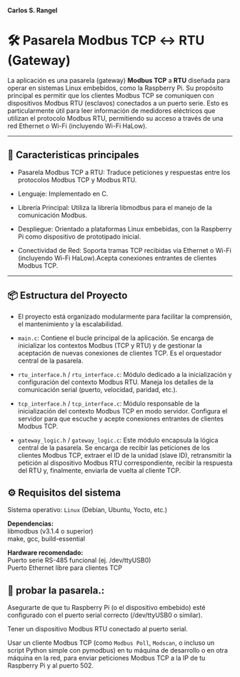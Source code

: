
**Carlos S. Rangel**

# 🛠️ Pasarela Modbus TCP ↔ RTU (Gateway)

La aplicación es una pasarela (gateway) **Modbus TCP** a **RTU** diseñada para operar en sistemas Linux embebidos, como la Raspberry Pi. Su propósito principal es permitir que los clientes Modbus TCP se comuniquen con dispositivos Modbus RTU (esclavos) conectados a un puerto serie. Esto es particularmente útil para leer información de medidores eléctricos que utilizan el protocolo Modbus RTU, permitiendo su acceso a través de una red Ethernet o Wi-Fi (incluyendo Wi-Fi HaLow).

---

## 🔌 Caracteristicas principales

- Pasarela Modbus TCP a RTU: Traduce peticiones y respuestas entre los protocolos Modbus TCP y Modbus RTU.


- Lenguaje: Implementado en C.

- Librería Principal: Utiliza la librería libmodbus para el manejo de la comunicación Modbus.

- Despliegue: Orientado a plataformas Linux embebidas, con la Raspberry Pi como dispositivo de prototipado inicial.

- Conectividad de Red: Soporta tramas TCP recibidas vía Ethernet o Wi-Fi (incluyendo Wi-Fi HaLow).Acepta conexiones entrantes de clientes Modbus TCP.


---

## 📦 Estructura del Proyecto

* El proyecto está organizado modularmente para facilitar la comprensión, el mantenimiento y la escalabilidad.

* ```main.c```: Contiene el bucle principal de la aplicación. Se encarga de inicializar los contextos Modbus (TCP y RTU) y de gestionar la aceptación de nuevas conexiones de clientes TCP. Es el orquestador central de la pasarela.

* ```rtu_interface.h``` / ```rtu_interface.c```: Módulo dedicado a la inicialización y configuración del contexto Modbus RTU. Maneja los detalles de la comunicación serial (puerto, velocidad, paridad, etc.).

* ```tcp_interface.h``` / ```tcp_interface.c```: Módulo responsable de la inicialización del contexto Modbus TCP en modo servidor. Configura el servidor para que escuche y acepte conexiones entrantes de clientes Modbus TCP.

* ```gateway_logic.h``` / ```gateway_logic.c```: Este módulo encapsula la lógica central de la pasarela. Se encarga de recibir las peticiones de los clientes Modbus TCP, extraer el ID de la unidad (slave ID), retransmitir la petición al dispositivo Modbus RTU correspondiente, recibir la respuesta del RTU y, finalmente, enviarla de vuelta al cliente TCP.

## ⚙️ Requisitos del sistema
Sistema operativo: ```Linux``` (Debian, Ubuntu, Yocto, etc.)

**Dependencias:**<br>
libmodbus (v3.1.4 o superior)<br>
make, gcc, build-essential

**Hardware recomendado:**<br>
Puerto serie RS-485 funcional (ej. /dev/ttyUSB0)<br>
Puerto Ethernet libre para clientes TCP

## :key: probar la pasarela.:

Asegurarte de que tu Raspberry Pi (o el dispositivo embebido) esté configurado con el puerto serial correcto (/dev/ttyUSB0 o similar).

Tener un dispositivo Modbus RTU conectado al puerto serial.

Usar un cliente Modbus TCP (como ```Modbus Poll```, ```Modscan```, o incluso un script Python simple con pymodbus) en tu máquina de desarrollo o en otra máquina en la red, para enviar peticiones Modbus TCP a la IP de tu Raspberry Pi y al puerto 502.
